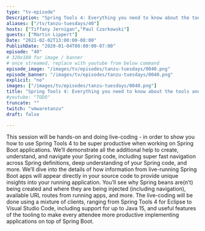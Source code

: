 ```yaml
---
type: "tv-episode"
Description: "Spring Tools 4: Everything you need to know about the tools and how to be more productive using them with Martin Lippert"
aliases: ["/tv/tanzu-tuesdays/40"]
hosts: ["Tiffany Jernigan","Paul Czarkowski"]
guests: ["Martin Lippert"]
Date: "2021-02-02T13:00:00-08:00"
PublishDate: "2020-01-04T00:00:00-07:00"
episode: "40"
# 320x180 for image / banner
# once streamed, replace with youtube from below command
episode_image: "/images/tv/episodes/tanzu-tuesdays/0040.png"
episode_banner: "/images/tv/episodes/tanzu-tuesdays/0040.png"
explicit: "no"
images: ["/images/tv/episodes/tanzu-tuesdays/0040.png"]
title: "Spring Tools 4: Everything you need to know about the tools and how to be more productive using them with Martin Lippert"
#youtube: "TODO"
truncate: ""
twitch: "vmwaretanzu"
draft: false

---
```


This session will be hands-on and doing live-coding - in order to show you how to use Spring Tools 4 to be super productive when working on Spring Boot applications. We’ll demonstrate all the additional help to create, understand, and navigate your Spring code, including super fast navigation across Spring definitions, deep understanding of your Spring code, and more. We’ll dive into the details of how information from live-running Spring Boot apps will appear directly in your source code to provide unique insights into your running application. You’ll see why Spring beans are(n’t) being created and where they are being injected (including navigation), available URL routes from running apps, and more. The live-coding will be done using a mixture of clients, ranging from Spring Tools 4 for Eclipse to Visual Studio Code, including support for up to Java 15, and useful features of the tooling to make every attendee more productive implementing applications on top of Spring Boot.